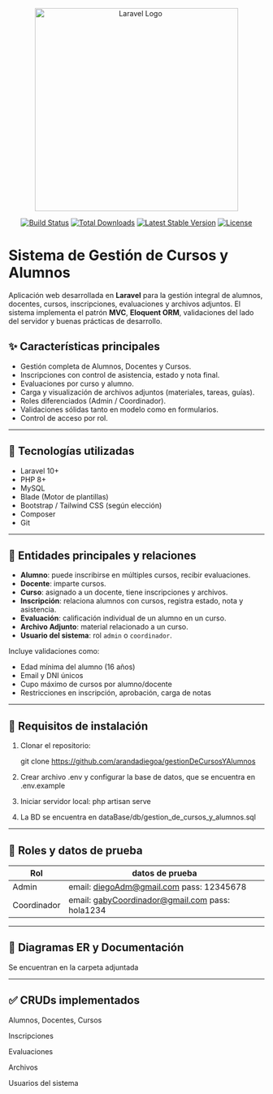 <p align="center"><a href="https://laravel.com" target="_blank"><img src="https://raw.githubusercontent.com/laravel/art/master/logo-lockup/5%20SVG/2%20CMYK/1%20Full%20Color/laravel-logolockup-cmyk-red.svg" width="400" alt="Laravel Logo"></a></p>

<p align="center">
<a href="https://github.com/laravel/framework/actions"><img src="https://github.com/laravel/framework/workflows/tests/badge.svg" alt="Build Status"></a>
<a href="https://packagist.org/packages/laravel/framework"><img src="https://img.shields.io/packagist/dt/laravel/framework" alt="Total Downloads"></a>
<a href="https://packagist.org/packages/laravel/framework"><img src="https://img.shields.io/packagist/v/laravel/framework" alt="Latest Stable Version"></a>
<a href="https://packagist.org/packages/laravel/framework"><img src="https://img.shields.io/packagist/l/laravel/framework" alt="License"></a>
</p>

# Sistema de Gestión de Cursos y Alumnos

Aplicación web desarrollada en **Laravel** para la gestión integral de alumnos, docentes, cursos, inscripciones, evaluaciones y archivos adjuntos. El sistema implementa el patrón **MVC**, **Eloquent ORM**, validaciones del lado del servidor y buenas prácticas de desarrollo.

## ✨ Características principales

- Gestión completa de Alumnos, Docentes y Cursos.
- Inscripciones con control de asistencia, estado y nota final.
- Evaluaciones por curso y alumno.
- Carga y visualización de archivos adjuntos (materiales, tareas, guías).
- Roles diferenciados (Admin / Coordinador).
- Validaciones sólidas tanto en modelo como en formularios.
- Control de acceso por rol.

---

## 🧱 Tecnologías utilizadas

- Laravel 10+
- PHP 8+
- MySQL
- Blade (Motor de plantillas)
- Bootstrap / Tailwind CSS (según elección)
- Composer
- Git

---

## 🧩 Entidades principales y relaciones

- **Alumno**: puede inscribirse en múltiples cursos, recibir evaluaciones.
- **Docente**: imparte cursos.
- **Curso**: asignado a un docente, tiene inscripciones y archivos.
- **Inscripción**: relaciona alumnos con cursos, registra estado, nota y asistencia.
- **Evaluación**: calificación individual de un alumno en un curso.
- **Archivo Adjunto**: material relacionado a un curso.
- **Usuario del sistema**: rol `admin` o `coordinador`.

Incluye validaciones como:
- Edad mínima del alumno (16 años)
- Email y DNI únicos
- Cupo máximo de cursos por alumno/docente
- Restricciones en inscripción, aprobación, carga de notas

---

## 📌 Requisitos de instalación

1. Clonar el repositorio:

   git clone https://github.com/arandadiegoa/gestionDeCursosYAlumnos
   
2. Crear archivo .env y configurar la base de datos, que se encuentra en .env.example

3. Iniciar servidor local: php artisan serve

4. La BD se encuentra en dataBase/db/gestion_de_cursos_y_alumnos.sql

---

## 📌 Roles y datos de prueba

| Rol         | datos de prueba                                                              
| ----------- | --------------------------------------------------------------------- 
| Admin       | email: diegoAdm@gmail.com  pass: 12345678
| Coordinador | email: gabyCoordinador@gmail.com  pass: hola1234              

---

## 📌 Diagramas ER y Documentación

Se encuentran en la carpeta adjuntada

---


## ✅ CRUDs implementados

Alumnos, Docentes, Cursos

Inscripciones

Evaluaciones

Archivos

Usuarios del sistema
